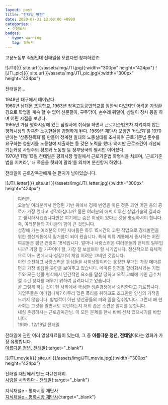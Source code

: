 ```yaml
---
layout: post
title: "전태일 평전"
date: 2020-07-31 12:00:00 +0900
categories: 
 - 추천도서
badges:
 - type: warning
   tag: 필독서
---
```


고용노동부 직원인데 전태일을 모른다면 창피하겠죠.

<!--more-->

![JTI]({{ site.url }}/assets/img/JTI.jpg){:width="300px" height="424px"}
![JTI_pic]({{ site.url }}/assets/img/JTI_pic.jpg){:width="300px" height="424px"}

전태일은...

1948년 대구에서 태어났다.  
1960년 남대문 초등학교, 1963년 청옥고등공민학교를 잠깐씩 다녔지만 어려운 가정환경으로 학업을 계속 할 수 없어 신문팔이, 구두닦이, 손수레 뒤밀이, 삼발이 장사 등을 하며 어린 시절을 보냈다.  
1965년 가을 평화시장에 있는 삼일사에 취직을 하면서 근로기준법조차 지켜지지 않는 평화시장의 참혹한 노동현실을 경험하게 된다. 1969년 재단사 모임인 '바보회'를 1970년에는 '삼동친목회'를 만들어 청계천 일대의 노동실태를 조사하여 근로기준법 준수를 요구하는 청원서를 노동청에 제출하는 등 갖은 노력을 했다. 하지만 근로조건이 개선되기는커녕 사업주의 횡포와 노동청 등 정부당국의 멸시만 이어졌다.  
1970년 11월 13일 전태일은 평화시장 앞길에서 근로기준법 화형식을 치르며, '근로기준법을 지켜라', '내 죽음을 헛되이 말라'를 외치며 분신항거 하였다.  

전태일이 근로감독관에게 쓴 편지가 남아있습니다.

![JTI_letter]({{ site.url }}/assets/img/JTI_letter.jpg){:width="300px" height="424px"}  

> 여러분,  
> 오늘날 여러분께서 안정된 기반 위에서 경제 번영을 이룬 것은 과연 어떤 층의 공로가 가장 컸다고 생각하십니까? 물론 여러분의 애써 이루신 상업기술의 결과라고 생각하시겠습니다만은 여기에는 숨은 희생이 있다는 것을 명심하셔야 합니다. 즉, 여러분들의 자녀들의 힘이 큰 것입니다.  
> 성장해 가는 여러분의 어린 자녀들은 하루 15시간의 고된 작업으로 경제발전을 위한 생산계통에서 밑거름이 되어 왔습니다. 특히 의류 계통에서 종사하는 어린 여공들은 평균 연령이 18세입니다. 얼마나 사랑스러운 여러분들의 전체의 일부입니까? 가장 잘 가꾸어야 할, 가장 잘 보살펴야 할 시기입니다. 정신적으로 육체적으로 어느 면에서나 성장기의 제일 어려운 고비인 것입니다.  
> 이런 순진하고 사랑스러운 동심들을 사회생활이라는 웅장한 무대는 가장 메마른 면과 가장 비참한 곳만을 보여주고 있습니다. 메마른 인정을 합리화시키는 기업주와 모든 생활 형식에서 인간적인 요소를 말살 당하고 오직 고삐에 메인 금수처럼 주린 창자를 채우기 위하여 끌려다니고 있습니다.  
> 곧 그렇게 하는 것이 현 사회에서 극심한 생존경쟁에서 승리한다고 가르칩니다. 기업주들은 어떠합니까? 아무리 많은 폭리를 취하고도 조그만한 양심의 가책을 느끼지 않습니다. 합법적이 아닌 생산공들의 피와 땀을 갈취합니다. 그런데 왜 현 사회는 그것을 알면서도 묵인하는지 저의 좁은 소견은 알지를 못합니다.  
> 내심 존경하시는 근로감독관님. 이 모든 문제를 한시 바삐 선처 있으시기를 바랍니다.  
> 1969 . 12/19일 전태일

전태일에 관한 여러 영상자료들이 있는데, 그 중 **아름다운 청년, 전태일**이라는 영화가 가장 유명합니다.  
[아름다운 청년, 전태일](https://www.youtube.com/watch?v=tTvVq_aeC6g&t=525s){:target="_blank"}  

![JTI_movie]({{ site.url }}/assets/img/JTI_movie.jpg){:width="300px" height="424px"}  

전태일 재단에서 만든 다큐멘터리  
[사랑을 시작하다 - 전태일](https://www.youtube.com/watch?v=PXK55Cl_KV0){:target="_blank"}  

지식채널e - 평화시장 재단사  
[지식채널e - 평화시장 재단사](https://www.youtube.com/watch?v=kmSRRSCCNcs){:target="_blank"}  

